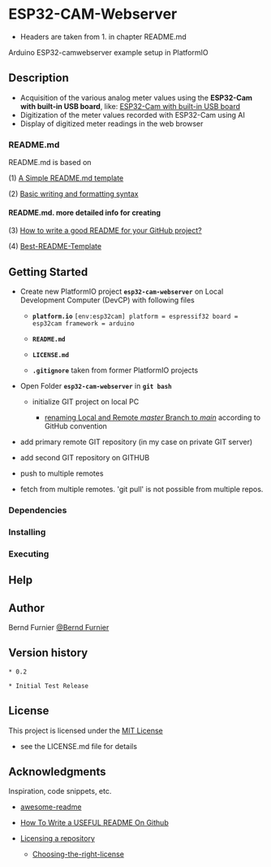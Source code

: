 # ESP32-CAM-Webserver

* Headers are taken from 1. in chapter README.md

Arduino ESP32-camwebserver example setup in PlatformIO

## Description

* Acquisition of the various analog meter values using the **ESP32-Cam with built-in USB board**, like: [ESP32-Cam with built-in USB board](https://mikroelectron.com/Product/ESP32-CAM-WITH-BUILT-IN-USB-BOARD/)
* Digitization of the meter values recorded with ESP32-Cam using AI
* Display of digitized meter readings in the web browser

### README.md

README.md is based on

(1) [A Simple README.md template](https://gist.github.com/DomPizzie/7a5ff55ffa9081f2de27c315f5018afc)

(2) [Basic writing and formatting syntax](https://docs.github.com/en/get-started/writing-on-github/getting-started-with-writing-and-formatting-on-github/basic-writing-and-formatting-syntax)

#### README.md. more detailed info for creating

(3) [How to write a good README for your GitHub project?](https://bulldogjob.com/readme/how-to-write-a-good-readme-for-your-github-project)

(4) [Best-README-Template](https://github.com/othneildrew/Best-README-Template)

## Getting Started

* Create new PlatformIO project **`esp32-cam-webserver`** on Local Development Computer (DevCP) with following files

  * **`platform.io`**
        ```
        [env:esp32cam]
        platform = espressif32
        board = esp32cam
        framework = arduino
        ```
  * **`README.md`**

  * **`LICENSE.md`**

  * **`.gitignore`** taken from former PlatformIO projects

* Open Folder **`esp32-cam-webserver`** in **`git bash`**

  * initialize GIT project on local PC

    * [renaming Local and Remote *master* Branch to *main*](https://www.git-tower.com/learn/git/faq/git-rename-master-to-main/) according to GitHub convention

* add primary remote GIT repository (in my case on private GIT server)

* add second GIT repository on GITHUB

* push to multiple remotes

* fetch from multiple remotes. 'git pull' is not possible from multiple repos.

### Dependencies

### Installing

### Executing

## Help

## Author

Bernd Furnier
[@Bernd Furnier](https://www.fu-net.de/)

## Version history

    * 0.2

    * Initial Test Release

## License

This project is licensed under the [MIT License](LICENSE.md)

* see the LICENSE.md file for details

## Acknowledgments

Inspiration, code snippets, etc.

* [awesome-readme](https://github.com/matiassingers/awesome-readme)

* [How To Write a USEFUL README On Github](https://www.youtube.com/watch?v=E6NO0rgFub4)

* [Licensing a repository](https://docs.github.com/en/repositories/managing-your-repositorys-settings-and-features/customizing-your-repository/licensing-a-repository
)
  * [Choosing-the-right-license](https://choosealicense.com/)
